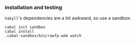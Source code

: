 ### installation and testing

`hakyll`'s dependencies are a bit awkward, so use a sandbox:

    cabal init sandbox
    cabal install
    .cabal-sandbox/bin/rawfp-web watch

